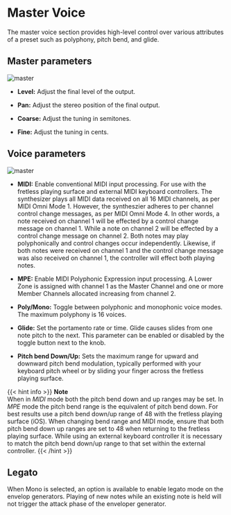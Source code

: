 # Master Voice

The master voice section provides high-level control over various attributes of a preset such as polyphony, pitch bend, and glide.

## Master parameters

![master](/images/master.png)

* **Level:** Adjust the final level of the output.

* **Pan:** Adjust the stereo position of the final output.

* **Coarse:** Adjust the tuning in semitones.

* **Fine:** Adjust the tuning in cents.

## Voice parameters

![master](/images/voice.png)

* **MIDI:** Enable conventional MIDI input processing. For use with the fretless playing surface and external MIDI keyboard controllers. The synthesizer plays all MIDI data received on all 16 MIDI channels, as per MIDI Omni Mode 1. However, the syntheszier adheres to per channel control change messages, as per MIDI Omni Mode 4. In other words, a note received on channel 1 will be effected by a control change message on channel 1. While a note on channel 2 will be effected by a control change message on channel 2. Both notes may play polyphonically  and control changes occur independently. Likewise, if both notes were received on channel 1 and the control change message was also received on channel 1, the controller will effect both playing notes.

* **MPE:** Enable MIDI Polyphonic Expression input processing. A Lower Zone is assigned with channel 1 as the Master Channel and one or more Member Channels allocated increasing from channel 2.

* **Poly/Mono:** Toggle between polyphonic and monophonic voice modes. The maximum polyphony is 16 voices.

* **Glide:** Set the portamento rate or time. Glide causes slides from one note pitch to the next. This parameter can be enabled or disabled by the toggle button next to the knob.  

* **Pitch bend Down/Up:** Sets the maximum range for upward and downward pitch bend modulation, typically performed with your keyboard pitch wheel or by sliding your finger across the fretless playing surface.

{{< hint info >}}
**Note**  
When in *MIDI* mode both the pitch bend down and up ranges may be set. In *MPE* mode the pitch bend range is the equivalent of pitch bend down. For best results use a pitch bend down/up range of 48 with the fretless playing surface (iOS). When changing bend range and MIDI mode, ensure that both pitch bend down up ranges are set to 48 when returning to the fretless playing surface. While using an external keyboard controller it is necessary to match the pitch bend down/up range to that set within the external controller.
{{< /hint >}}

## Legato

When Mono is selected, an option is available to enable legato mode on the envelop generators. Playing of new notes while an existing note is held will not trigger the attack phase of the enveloper generator.
